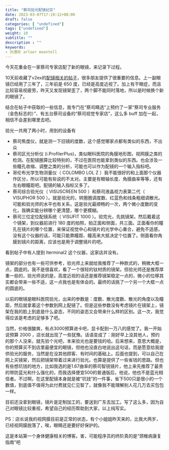 ```yaml
---
title: "蔡司验光配镜纪实"
date: 2023-03-07T17:19:12+08:00
draft: false
categories: [ "undefined"]
tags: ["undefined"]
weight: 10
subtitle: ""
description : ""
keywords:
- 刘港欢 arloor moontell
---
```


今天花重金在一家蔡司专家店配了新的眼镜，来记录下过程。
<!--more-->

10天前收藏了v2ex的[配镜相关的帖子](https://www.v2ex.com/t/917805?p=2#reply123)，很多朋友提供了很重要的信息。上一副眼镜已经用了三年了，三年前是 650 度，已经是高度近视了。加上有干眼症，而且比较容易视疲劳，昨天又发现镜架歪了，两个脚不能同时落地，所以是时候换个新的眼镜了。

结合在帖子中获取的一些信息，我专门在“蔡司睛选”上预约了一家“蔡司专业服务（金色标志的）”、有五台蔡司设备的“蔡司视觉专家店”，这么多 buff 加在一起，相信不会差到哪里去吧。

验光一共用了两小时，用到的设备有
- 蔡司焦度仪，就是测一下旧镜的度数，这个感觉哪家点都有类似的东西，不出众
- 蔡司区光分析仪 (i.ProfilerPlus)，类似眼科医院的角膜地形图，视网膜之类的检测。在配镜圈算比较特别的，不过在医院也能拿到类似的东西。也会涉及一些瞳孔收缩、调整之类的分析，可能也可以作为配镜的一个输入指标吧。
- 哥伦布光学生物测量仪（ COLOMBO LOL Z ）我不能很好的和上面那个仪器作区分，所以可能有些说的不太对。主要是有眼轴长度、角膜曲率等等，还有左右眼瞳距吧。配镜的输入指标又多了。
- 蔡司综合验光仪（ VISUSCREEN 500 ）和蔡司液晶视力表第二代（ VISUPHOR 500 ）。就是验光的，转圈圈调度数、红蓝色和线条粗细调散光。可能和验光师的水平也有关系，这是验光最顺畅的一次，两个微小度数的变化，我确实能分辨哪个更清楚，哪个更模糊。
- 蔡司三位定位配镜系统（ VISUFIT 1000 ）。验完光，先挑镜架。然后戴着这个镜架，到仪器前进行 180 度的拍照，拍正面和侧面，共三面。正面看你的瞳孔在镜片的哪个位置，来保证视觉中心和镜片的光学中心重合，避免不适感，没有这个仪器的话，可能只能靠瞳距、瞳高来大抵决定个位置了。侧面看你角膜到镜片的距离，应该也是用于调整镜片的吧。

看到帖子中有人提到 Iterminal2 这个仪器，这家店并没有。

镜架的部分也有一些可供参考，验光师上来就给我推荐了一种款式的，稍微大框一点，圆底的。我不是很喜欢，看了一个很轻的钛材质的镜架。但验光师还是推荐厚重一些的，验光师说的是，高度近视的话还是推荐镜架稳定一点的，微小的位移其实都会带来一些不适，这一点我也是有体会的。最终的话挑了一个另一个大框一点的圆底的。

以前的眼镜是眼科医院验光，出来的参数是：度数、散光度数、散光的角度以及瞳距，然后就拿着这个参数到网上配镜了。但是这些参数没有考虑镜片在镜架上，镜架在我的脸上到底是什么姿态，不同的姿态又会带来什么样的区别。这一次，我觉得应该是考虑的足够多了吧。

当然，价格很酸爽，有点3000预算进卡吧，显卡配到一万八的感觉了。我一开始说预算 2000 ，店长就出现了一些犹豫。话语变成了：刚好早上没其他人，预约的那个人没来，就先验个光吧，本来验光也是要钱的哈。后来想来，意思大概是，你的预算买不到店里最便宜的眼镜，但他也没直白地说出这句话，而是愿意给我提供验光的服务，当然是在没其他顾客、有时间的基础上。后面也提到，可以自己在网上买镜架，然后把镜架带着过来进行验光。也算是提供了一些省钱的思路。但也有些想坑钱的地方，比如我选的是1.67曲率的蔡司智锐镜片，他上来先推荐了最贵的带防蓝光和什么强化的，而我选择便宜500的普通版后，他说，他也不是蓝光相信者。不过啊，在这里配镜本身就是被“坑钱”的一件事，省下500只是很小的一个数值，到底值不值得为此付费就见仁见智了，就像我不能理解别人花几万去买包包一样。

目前还没拿到眼镜，镜片是定制加工的，要送到广东去加工。写了这么多，因为自己对眼镜比较重视，希望自己的经历帮助到大家，以上纯写实。

PS：店长说我的视网膜目前是正常的状态，有个小姐姐昨天来的，比我大两岁，已经视网膜脱落了，唉，眼睛还是要好好保护的。

这是本站第一个身体健康相关的博客。害，可能程序员的终阶真的是“颈椎病康复指南”吧